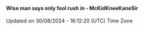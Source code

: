#### Wise man says only fool rush in - McKidKneeKaneSir
Updated on 30/08/2024 - 16:12:20 (UTC) Time Zone
